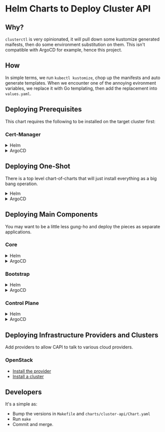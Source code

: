 # Helm Charts to Deploy Cluster API

## Why?

`clusterctl` is very opinionated, it will pull down some kustomize generated maifests, then do some environment substitution on them.
This isn't compatible with ArgoCD for example, hence this project.

## How

In simple terms, we run `kubectl kustomize`, chop up the manifests and auto generate templates.
When we encounter one of the annoying evironment variables, we replace it with Go templating, then add the replacement into `values.yaml`.

## Deploying Prerequisites

This chart requires the following to be installed on the target cluster first:

### Cert-Manager

<details>
<summary>Helm</summary>

```shell
helm repo add jetstack https://charts.jetstack.io
helm repo update
helm install cert-manager jetstack/cert-manager --version v1.10.1 --namespace cert-manager --create-namespace
```
</details>

<details>
<summary>ArgoCD</summary>

```yaml
apiVersion: argoproj.io/v1alpha1
kind: Application
metadata:
  generateName: cert-manager-
  namespace: argocd
  labels:
    project.unikorn.eschercloud.ai: ${PROJECT}
    controlplane.unikorn.eschercloud.ai: ${CONTROL_PLANE}
spec:
  project: default
  source:
    chart: cert-manager
    repoURL: https://charts.jetstack.io
    targetRevision: v1.10.1
    helm:
      releaseName: cert-manager
      parameters:
      - name: installCRDs
        value: true
  destination:
    name: ${TARGET_VCLUSTER}
    namespace: cert-manager
  syncPolicy:
    automated:
      selfHeal: true
    syncOptions:
    - CreateNamespace=true
```
</details>

## Deploying One-Shot

There is a top level chart-of-charts that will just install everything as a big bang operation.

<details>
<summary>Helm</summary>

```shell
helm repo add eschercloudai-capi https://eschercloudai.github.io/helm-cluster-api
helm repo update
helm install eschercloudai-capi/cluster-api --version v0.1.1
```
</details>

<details>
<summary>ArgoCD</summary>

```yaml
apiVersion: argoproj.io/v1alpha1
kind: Application
metadata:
  name: cluster-api
  namespace: argocd
spec:
  project: default
  source:
    repoURL: https://eschercloudai.github.io/helm-cluster-api
    chart: cluster-api
    targetRevision: v0.1.9
  destination:
    server: https://172.18.255.200:443
  ignoreDifferences:
  # Aggregated roles are mangically updated by the API.
  - group: rbac.authorization.k8s.io
    kind: ClusterRole
    name: capi-aggregated-manager-role
    jsonPointers:
    - /rules
  - group: rbac.authorization.k8s.io
    kind: ClusterRole
    name: capi-kubeadm-control-plane-aggregated-manager-role
    jsonPointers:
    - /rules
  # CA certs are injected by cert-manager mutation
  - group: apiextensions.k8s.io
    kind: CustomResourceDefinition
    jsonPointers:
    - /spec/conversion/webhook/clientConfig/caBundle
  syncPolicy:
    automated:
      selfHeal: true
    syncOptions:
    - RespectIgnoreDifferences=true
```
</details>

## Deploying Main Components

You may want to be a little less gung-ho and deploy the pieces as separate applications.

### Core

<details>
<summary>Helm</summary>

```shell
helm repo add eschercloudai-capi https://eschercloudai.github.io/helm-cluster-api
helm repo update
helm install eschercloudai-capi/cluster-api-core --version v0.1.1
```
</details>

<details>
<summary>ArgoCD</summary>

```yaml
apiVersion: argoproj.io/v1alpha1
kind: Application
metadata:
  generateName: cluster-api-core-
  namespace: argocd
spec:
  project: default
  source:
    repoURL: https://eschercloudai.github.io/helm-cluster-api
    chart: cluster-api-core
    targetRevision: v0.1.9
  destination:
    server: https://172.18.255.200:443
  ignoreDifferences:
  # Aggregated roles are mangically updated by the API.
  - group: rbac.authorization.k8s.io
    kind: ClusterRole
    name: capi-aggregated-manager-role
    jsonPointers:
    - /rules
  # CA certs are injected by cert-manager mutation
  - group: apiextensions.k8s.io
    kind: CustomResourceDefinition
    jsonPointers:
    - /spec/conversion/webhook/clientConfig/caBundle
  syncPolicy:
    automated:
      selfHeal: true
    syncOptions:
    - RespectIgnoreDifferences=true
```
</details>

### Bootstrap

<details>
<summary>Helm</summary>

```shell
helm repo add eschercloudai-capi https://eschercloudai.github.io/helm-cluster-api
helm repo update
helm install eschercloudai-capi/cluster-api-bootstrap-kubeadm --version v0.1.1
```
</details>

<details>
<summary>ArgoCD</summary>

```yaml
apiVersion: argoproj.io/v1alpha1
kind: Application
metadata:
  generateName: cluster-api-bootstrap-kubeadm-
  namespace: argocd
spec:
  project: default
  source:
    repoURL: https://eschercloudai.github.io/helm-cluster-api
    chart: cluster-api-bootstrap-kubeadm
    targetRevision: v0.1.9
  destination:
    server: https://172.18.255.200:443
  ignoreDifferences:
  - group: apiextensions.k8s.io
    jsonPointers:
    - /spec/conversion/webhook/clientConfig/caBundle
    kind: CustomResourceDefinition
  syncPolicy:
    automated:
      selfHeal: true
    syncOptions:
    - RespectIgnoreDifferences=true
```
</details>

### Control Plane

<details>
<summary>Helm</summary>

```shell
helm repo add eschercloudai-capi https://eschercloudai.github.io/helm-cluster-api
helm repo update
helm install eschercloudai-capi/cluster-api-control-plane-kubeadm --version v0.1.1
```
</details>

<details>
<summary>ArgoCD</summary>

```yaml
apiVersion: argoproj.io/v1alpha1
kind: Application
metadata:
  generateName: cluster-api-control-plane-kubeadm-
  namespace: argocd
spec:
  project: default
  source:
    repoURL: https://eschercloudai.github.io/helm-cluster-api
    chart: cluster-api-control-plane-kubeadm
    targetRevision: v0.1.9
  destination:
    server: https://172.18.255.200:443
  ignoreDifferences:
  - group: rbac.authorization.k8s.io
    jsonPointers:
    - /rules
    kind: ClusterRole
    name: capi-kubeadm-control-plane-aggregated-manager-role
  - group: apiextensions.k8s.io
    jsonPointers:
    - /spec/conversion/webhook/clientConfig/caBundle
    kind: CustomResourceDefinition
  syncPolicy:
    automated:
      selfHeal: true
    syncOptions:
    - RespectIgnoreDifferences=true
```
</details>

## Deploying Infrastructure Providers and Clusters

Add providers to allow CAPI to talk to various cloud providers.

### OpenStack

* [Install the provider](charts/cluster-api-provider-openstack/README.md)
* [Install a cluster](charts/cluster-api-cluster-openstack/README.md)

## Developers

It's a simple as:

* Bump the versions in `Makefile` and `charts/cluster-api/Chart.yaml`
* Run `make`
* Commit and merge.
